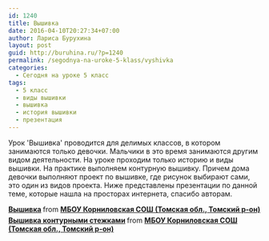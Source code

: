 ```yaml
---
id: 1240
title: Вышивка
date: 2016-04-10T20:27:34+07:00
author: Лариса Бурухина
layout: post
guid: http://buruhina.ru/?p=1240
permalink: /segodnya-na-uroke-5-klass/vyshivka
categories:
  - Сегодня на уроке 5 класс
tags:
  - 5 класс
  - виды вышивки
  - вышивка
  - история вышивки
  - презентация
---
```

Урок 'Вышивка' проводится для делимых классов, в котором занимаются только девочки. Мальчики в это время занимаются другим видом деятельности. На уроке проходим только историю и виды вышивки. На практике выполняем контурную вышивку. Причем дома девочки выполняют проект по вышивке, где рисунок выбирают сами, это один из видов проекта. Ниже представлены презентации по данной теме, которые нашла на просторах интернета, спасибо авторам.



<div style="margin-bottom:5px">
  <strong> <a href="https://www.slideshare.net/viktorz1986/ss-60716338" title="Вышивка" target="_blank">Вышивка</a> </strong> from <strong><a href="http://www.slideshare.net/viktorz1986" target="_blank">МБОУ Корниловская СОШ (Томская обл., Томский р-он)</a></strong>
</div>



<div style="margin-bottom:5px">
  <strong> <a href="https://www.slideshare.net/viktorz1986/ss-60716432" title="Вышивка контурными стежками" target="_blank">Вышивка контурными стежками</a> </strong> from <strong><a href="http://www.slideshare.net/viktorz1986" target="_blank">МБОУ Корниловская СОШ (Томская обл., Томский р-он)</a></strong>
</div>